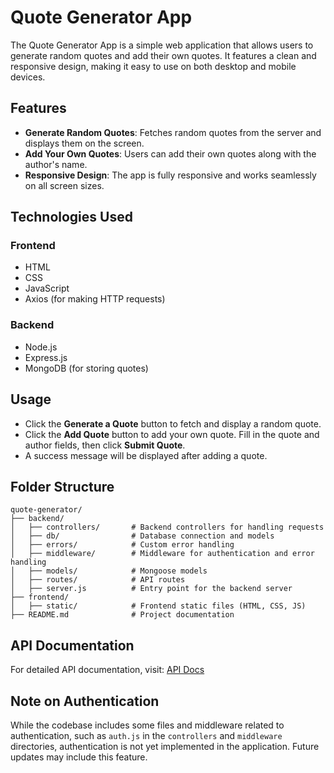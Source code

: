# Quote Generator App

The Quote Generator App is a simple web application that allows users to generate random quotes and add their own quotes. It features a clean and responsive design, making it easy to use on both desktop and mobile devices.

## Features

- **Generate Random Quotes**: Fetches random quotes from the server and displays them on the screen.
- **Add Your Own Quotes**: Users can add their own quotes along with the author's name.
- **Responsive Design**: The app is fully responsive and works seamlessly on all screen sizes.

## Technologies Used

### Frontend
- HTML
- CSS
- JavaScript
- Axios (for making HTTP requests)

### Backend
- Node.js
- Express.js
- MongoDB (for storing quotes)

## Usage

- Click the **Generate a Quote** button to fetch and display a random quote.
- Click the **Add Quote** button to add your own quote. Fill in the quote and author fields, then click **Submit Quote**.
- A success message will be displayed after adding a quote.

## Folder Structure

```
quote-generator/
├── backend/
│   ├── controllers/       # Backend controllers for handling requests
│   ├── db/                # Database connection and models
│   ├── errors/            # Custom error handling
│   ├── middleware/        # Middleware for authentication and error handling
│   ├── models/            # Mongoose models
│   ├── routes/            # API routes
│   ├── server.js          # Entry point for the backend server
├── frontend/
│   ├── static/            # Frontend static files (HTML, CSS, JS)
├── README.md              # Project documentation
```

## API Documentation

For detailed API documentation, visit: [API Docs](https://eediallo-qoute-server.hosting.codeyourfuture.io/api-docs/)

## Note on Authentication

While the codebase includes some files and middleware related to authentication, such as `auth.js` in the `controllers` and `middleware` directories, authentication is not yet implemented in the application. Future updates may include this feature.
